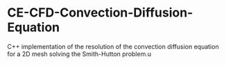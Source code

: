 # CE-CFD-Convection-Diffusion-Equation
C++ implementation of the resolution of the convection diffusion equation for a 2D mesh solving the Smith-Hutton problem.u

